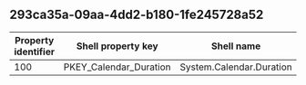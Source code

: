 ## 293ca35a-09aa-4dd2-b180-1fe245728a52

Property identifier | Shell property key | Shell name | Alias
--- | --- | --- | ---
100 | PKEY_Calendar_Duration | System.Calendar.Duration | 

